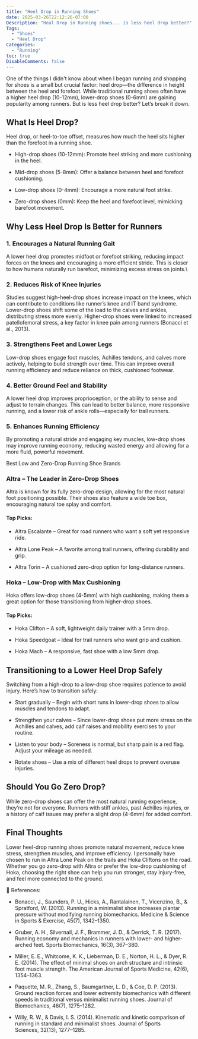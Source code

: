 ```yaml
---
title: "Heel Drop in Running Shoes"
date: 2025-03-26T22:12:26-07:00
Description: "Heal Drop in Running shoes... is less heel drop better?"
Tags:
  - "Shoes"
  - "Heel Drop"
Categories:
  - "Running"
toc: true
DisableComments: false
---
```

One of the things I didn't know about when I began running and shopping for shoes is a small but crucial factor: heel drop—the difference in height between the heel and forefoot. While traditional running shoes often have a higher heel drop (10-12mm), lower-drop shoes (0-6mm) are gaining popularity among runners. But is less heel drop better? Let’s break it down.

## What Is Heel Drop?

Heel drop, or heel-to-toe offset, measures how much the heel sits higher than the forefoot in a running shoe.

- High-drop shoes (10-12mm): Promote heel striking and more cushioning in the heel.

- Mid-drop shoes (5-8mm): Offer a balance between heel and forefoot cushioning.

- Low-drop shoes (0-4mm): Encourage a more natural foot strike.

- Zero-drop shoes (0mm): Keep the heel and forefoot level, mimicking barefoot movement.

## Why Less Heel Drop Is Better for Runners

### 1. Encourages a Natural Running Gait

A lower heel drop promotes midfoot or forefoot striking, reducing impact forces on the knees and encouraging a more efficient stride. This is closer to how humans naturally run barefoot, minimizing excess stress on joints.\

### 2. Reduces Risk of Knee Injuries

Studies suggest high-heel-drop shoes increase impact on the knees, which can contribute to conditions like runner’s knee and IT band syndrome. Lower-drop shoes shift some of the load to the calves and ankles, distributing stress more evenly. Higher-drop shoes were linked to increased patellofemoral stress, a key factor in knee pain among runners (Bonacci et al., 2013).

### 3. Strengthens Feet and Lower Legs

Low-drop shoes engage foot muscles, Achilles tendons, and calves more actively, helping to build strength over time. This can improve overall running efficiency and reduce reliance on thick, cushioned footwear.

### 4. Better Ground Feel and Stability

A lower heel drop improves proprioception, or the ability to sense and adjust to terrain changes. This can lead to better balance, more responsive running, and a lower risk of ankle rolls—especially for trail runners.

### 5. Enhances Running Efficiency

By promoting a natural stride and engaging key muscles, low-drop shoes may improve running economy, reducing wasted energy and allowing for a more fluid, powerful movement.

Best Low and Zero-Drop Running Shoe Brands

### Altra – The Leader in Zero-Drop Shoes

Altra is known for its fully zero-drop design, allowing for the most natural foot positioning possible. Their shoes also feature a wide toe box, encouraging natural toe splay and comfort.

#### Top Picks:

- Altra Escalante – Great for road runners who want a soft yet responsive ride.

- Altra Lone Peak – A favorite among trail runners, offering durability and grip.

- Altra Torin – A cushioned zero-drop option for long-distance runners.

### Hoka – Low-Drop with Max Cushioning

Hoka offers low-drop shoes (4-5mm) with high cushioning, making them a great option for those transitioning from higher-drop shoes.

#### Top Picks:

- Hoka Clifton – A soft, lightweight daily trainer with a 5mm drop.

- Hoka Speedgoat – Ideal for trail runners who want grip and cushion.

- Hoka Mach – A responsive, fast shoe with a low 5mm drop.

## Transitioning to a Lower Heel Drop Safely

Switching from a high-drop to a low-drop shoe requires patience to avoid injury. Here’s how to transition safely:

- Start gradually – Begin with short runs in lower-drop shoes to allow muscles and tendons to adapt.

- Strengthen your calves – Since lower-drop shoes put more stress on the Achilles and calves, add calf raises and mobility exercises to your routine.

- Listen to your body – Soreness is normal, but sharp pain is a red flag. Adjust your mileage as needed.

- Rotate shoes – Use a mix of different heel drops to prevent overuse injuries.

## Should You Go Zero Drop?

While zero-drop shoes can offer the most natural running experience, they’re not for everyone. Runners with stiff ankles, past Achilles injuries, or a history of calf issues may prefer a slight drop (4-6mm) for added comfort.

## Final Thoughts

Lower heel-drop running shoes promote natural movement, reduce knee stress, strengthen muscles, and improve efficiency. I personally have chosen to run in Altra Lone Peak on the trails and Hoka Cliftons on the road. Whether you go zero-drop with Altra or prefer the low-drop cushioning of Hoka, choosing the right shoe can help you run stronger, stay injury-free, and feel more connected to the ground.

📖 References:

- Bonacci, J., Saunders, P. U., Hicks, A., Rantalainen, T., Vicenzino, B., & Spratford, W. (2013). Running in a minimalist shoe increases plantar pressure without modifying running biomechanics. Medicine & Science in Sports & Exercise, 45(7), 1342–1350.

- Gruber, A. H., Silvernail, J. F., Brammer, J. D., & Derrick, T. R. (2017). Running economy and mechanics in runners with lower- and higher-arched feet. Sports Biomechanics, 16(3), 367–380.

- Miller, E. E., Whitcome, K. K., Lieberman, D. E., Norton, H. L., & Dyer, R. E. (2014). The effect of minimal shoes on arch structure and intrinsic foot muscle strength. The American Journal of Sports Medicine, 42(6), 1354–1363.

- Paquette, M. R., Zhang, S., Baumgartner, L. D., & Coe, D. P. (2013). Ground reaction forces and lower extremity biomechanics with different speeds in traditional versus minimalist running shoes. Journal of Biomechanics, 46(7), 1275–1282.

- Willy, R. W., & Davis, I. S. (2014). Kinematic and kinetic comparison of running in standard and minimalist shoes. Journal of Sports Sciences, 32(13), 1277–1285.